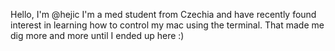 Hello, I'm @hejic
I'm a med student from Czechia and have recently found interest in learning how to control my mac using the terminal. That made me dig more and more until I ended up here :)
